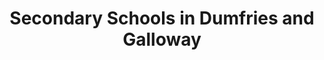 ---
schema: default
title: Secondary Schools in Dumfries and Galloway
organization: Dumfries and Galloway Council
notes: >-
    
resources:
  - name: Secondary Schools in Dumfries and Galloway CSV
  - url: >-
      https://data.usmart.io/org/9762f781-5c04-4759-a70b-afc585af1d12/resource?resourceGUID=d50c4283-1e69-4347-a7e5-93b556135152
  - format: CSV

  - name: Secondary Schools in Dumfries and Galloway JSON
  - url: >-
      https://api.usmart.io/org/9762f781-5c04-4759-a70b-afc585af1d12/7631a55f-a450-4658-ae08-a1c3ddc626f7/1/urql
  - format: JSON
license: OGL3
category:

  - Social / Community

  - Children, Education, Schoolsmaintainer: Dumfries and Galloway Council
maintainer_email: someone@example.com
---
